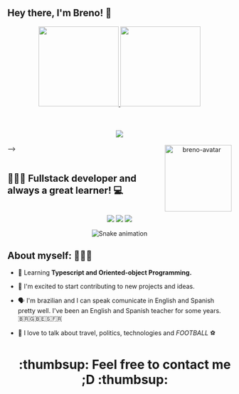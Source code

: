 ## Hey there, I'm Breno! 👋


<div align="center">
  <a href="https://github.com/brenusaraujo">
  <img height="180em" src="https://github-readme-stats.vercel.app/api?username=brenusaraujo&show_icons=true&theme=darcula&include_all_commits=true&count_private=true"/>
  <img height="180em" src="https://github-readme-stats.vercel.app/api/top-langs/?username=brenusaraujo&layout=compact&langs_count=7&theme=darcula"/>
</div>
  <br/><br/>
  
<div style="display: inline_block" align="center"><br>
  <a href="#" target="_blank" style="display: inline_block" align="center">
    <img src="https://skillicons.dev/icons?i=js,html,css,git,react,bootstrap,jest,mysql,nodejs,express,redux" />
  </a>
<!--   <img align="center" alt="breno-Js" height="60" width="80" src="https://raw.githubusercontent.com/devicons/devicon/master/icons/javascript/javascript-plain.svg"> -->
<!--   <img align="center" alt="breno-React" height="60" width="80" src="https://raw.githubusercontent.com/devicons/devicon/master/icons/react/react-original.svg"> -->
<!--   <img align="center" alt="breno-Redux" height="60" width="80" src="https://cdn.jsdelivr.net/gh/devicons/devicon/icons/redux/redux-original.svg"> -->
<!--   <img align="center" alt="breno-HTML" height="60" width="80" src="https://raw.githubusercontent.com/devicons/devicon/master/icons/html5/html5-original.svg"> -->
<!--   <img align="center" alt="breno-CSS" height="60" width="80" src="https://raw.githubusercontent.com/devicons/devicon/master/icons/css3/css3-original.svg"> -->
<!--   <img align="center" alt="breno-SQL" height="60" width="80" src="https://cdn.jsdelivr.net/gh/devicons/devicon/icons/mysql/mysql-original.svg"> -->
<!--   <img align="center" alt="breno-Node" height="60" width="80" src="https://cdn.jsdelivr.net/gh/devicons/devicon/icons/nodejs/nodejs-original.svg"> -->
<!--   <img align="center" alt="breno-Docker" height="60" width="80" src="https://cdn.jsdelivr.net/gh/devicons/devicon/icons/docker/docker-original.svg"> -->
<!--   <img align="center" alt="breno-Jest" height="60" width="80" src="https://cdn.jsdelivr.net/gh/devicons/devicon/icons/jest/jest-plain.svg"> -->
<!--   <img align="center" alt="breno-Jest" height="60" width="80" src="https://cdn.jsdelivr.net/npm/simple-icons@7.17.0/icons/typescript.svg"> -->
 <br/><br/>
  <img align="right" alt="breno-avatar" height="150" src="https://i.pinimg.com/originals/89/51/92/895192a0e014bbf0b8b2d528d9e17b00.jpg">
</div> -->
  <br/><br/>

  
  
  ## 👨🏾‍💻 Fullstack developer and always a great learner! 💻
  <br/>

<div align="center"> 
  <a href="https://www.instagram.com/brenusaraujo/" target="_blank"><img src="https://img.shields.io/badge/Instagram-E4405F?style=for-the-badge&logo=instagram&logoColor=white" target="_blank"></a>
  <a href = "mailto:brenoaraujo50@icloud.com"><img src="https://img.shields.io/badge/-Gmail-%23333?style=for-the-badge&logo=gmail&logoColor=white" target="_blank"></a>
  <a href="https://www.linkedin.com/in/brenusaraujo/" target="_blank"><img src="https://img.shields.io/badge/-LinkedIn-%230077B5?style=for-the-badge&logo=linkedin&logoColor=white" target="_blank"></a>
  <br/>
  
   ![Snake animation](https://github.com/brenusaraujo/brenusaraujo/blob/output/github-contribution-grid-snake.svg)
</div>
 
 ## About myself: 👨🏾‍💻

- 🌱 Learning <b/>Typescript and Oriented-object Programming.</b>
- 🤔 I'm excited to start contributing to new projects and ideas.
- 🗣️ I'm brazilian and I can speak comunicate in English and Spanish pretty well. I've been an English and Spanish teacher for some years. 🇧🇷🇬🇧🇪🇸🇫🇷
- 💬 I love to talk about travel, politics, technologies and *FOOTBALL* ⚽️
  
  <h1 align="center"> :thumbsup: Feel free to contact me ;D :thumbsup:  </h1>
 

